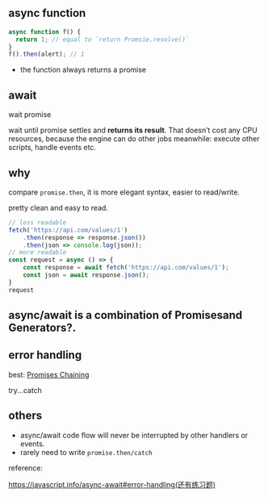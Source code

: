 ## async function
```js
async function f() {
  return 1; // equal to `return Promsie.resolve()`
}
f().then(alert); // 1
```

- the function always returns a promise

## await 

wait promise

wait until  promise settles and **returns its result**. That doesn’t cost any CPU resources, because the engine can do other jobs meanwhile: execute other scripts, handle events etc.

## why

compare `promise.then`, it is more elegant syntax, easier to read/write. 

pretty clean and easy to read. 

```js
// less readable
fetch('https://api.com/values/1')
    .then(response => response.json())
    .then(json => console.log(json));
// more readable
const request = async () => {
    const response = await fetch('https://api.com/values/1');
    const json = await response.json();
}
request
```

## async/await is a combination of Promisesand Generators?.

## error handling

best: [Promises Chaining]()

try...catch 

## others

- async/await code flow will never be interrupted by other handlers or events.
- rarely need to write `promise.then/catch`

reference:

https://javascript.info/async-await#error-handling(还有练习题)

